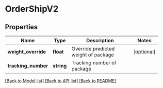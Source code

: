 # OrderShipV2

## Properties
Name | Type | Description | Notes
------------ | ------------- | ------------- | -------------
**weight_override** | **float** | Override predicted weight of package | [optional] 
**tracking_number** | **string** | Tracking number of package | 

[[Back to Model list]](../../README.md#documentation-for-models) [[Back to API list]](../../README.md#documentation-for-api-endpoints) [[Back to README]](../../README.md)

